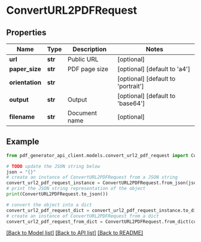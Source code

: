 # ConvertURL2PDFRequest


## Properties

Name | Type | Description | Notes
------------ | ------------- | ------------- | -------------
**url** | **str** | Public URL | [optional] 
**paper_size** | **str** | PDF page size | [optional] [default to 'a4']
**orientation** | **str** |  | [optional] [default to 'portrait']
**output** | **str** | Output | [optional] [default to 'base64']
**filename** | **str** | Document name | [optional] 

## Example

```python
from pdf_generator_api_client.models.convert_url2_pdf_request import ConvertURL2PDFRequest

# TODO update the JSON string below
json = "{}"
# create an instance of ConvertURL2PDFRequest from a JSON string
convert_url2_pdf_request_instance = ConvertURL2PDFRequest.from_json(json)
# print the JSON string representation of the object
print(ConvertURL2PDFRequest.to_json())

# convert the object into a dict
convert_url2_pdf_request_dict = convert_url2_pdf_request_instance.to_dict()
# create an instance of ConvertURL2PDFRequest from a dict
convert_url2_pdf_request_from_dict = ConvertURL2PDFRequest.from_dict(convert_url2_pdf_request_dict)
```
[[Back to Model list]](../README.md#documentation-for-models) [[Back to API list]](../README.md#documentation-for-api-endpoints) [[Back to README]](../README.md)


